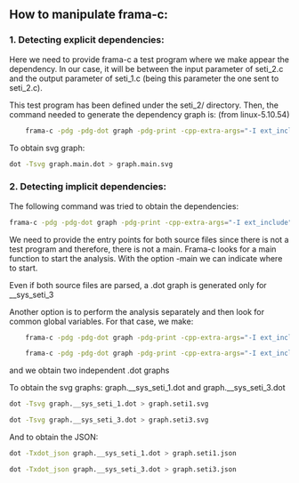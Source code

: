 ## How to manipulate frama-c:

### 1. Detecting explicit dependencies: 
Here we need to provide frama-c a test program where we make appear the dependency. In our case, it will be between the input parameter 
of seti_2.c and the output parameter of seti_1.c (being this parameter the one sent to seti_2.c).

This test program has been defined under the seti_2/ directory.
Then, the command needed to generate the dependency graph is: (from linux-5.10.54)

```bash
    frama-c -pdg -pdg-dot graph -pdg-print -cpp-extra-args="-I ext_include" seti_2/test_seti2.c
```
To obtain svg graph:
```bash
dot -Tsvg graph.main.dot > graph.main.svg
```

### 2. Detecting implicit dependencies: 

The following command was tried to obtain the dependencies:

```bash
frama-c -pdg -pdg-dot graph -pdg-print -cpp-extra-args="-I ext_include" -main __sys_seti_1 -main __sys_seti_3 seti_1/seti_1.c seti_3/seti_3.c
```

We need to provide the entry points for both source files since there is not a test program and therefore, there is not a main. Frama-c 
looks for a main function to start the analysis. With the option -main we can indicate where to start.

Even if both source files are parsed, a .dot graph is generated only for __sys_seti_3 

Another option is to perform the analysis separately and then look for common global variables. For that case, we make:
```bash
    frama-c -pdg -pdg-dot graph -pdg-print -cpp-extra-args="-I ext_include" -main __sys_seti_1 seti_1/seti_1.c
```
```bash
    frama-c -pdg -pdg-dot graph -pdg-print -cpp-extra-args="-I ext_include" -main __sys_seti_3 seti_3/seti_3.c
```

and we obtain two independent .dot graphs

To obtain the svg graphs: graph.__sys_seti_1.dot and graph.__sys_seti_3.dot

```bash
dot -Tsvg graph.__sys_seti_1.dot > graph.seti1.svg
```

```bash
dot -Tsvg graph.__sys_seti_3.dot > graph.seti3.svg
```
And to obtain the JSON:

```bash
dot -Txdot_json graph.__sys_seti_1.dot > graph.seti1.json
```
```bash
dot -Txdot_json graph.__sys_seti_3.dot > graph.seti3.json
```